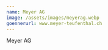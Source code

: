 ```yaml
---
name: Meyer AG
image: /assets/images/meyerag.webp
goennerurl: www.meyer-teufenthal.ch
---
```


Meyer AG
